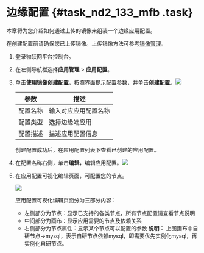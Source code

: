 # 边缘配置 {#task_nd2_133_mfb .task}

本章将为您介绍如何通过上传的镜像来组装一个边缘应用配置。

在创建配置前请确保您已上传镜像。上传镜像方法可参考[镜像管理](cn.zh-CN/应用管理/镜像管理.md#)。

1.  登录物联网平台控制台。 
2.  在左侧导航栏选择**应用管理** \> **应用配置**。 
3.  单击**使用镜像创建配置**，按照界面提示配置参数，并单击**创建配置**。![](http://static-aliyun-doc.oss-cn-hangzhou.aliyuncs.com/assets/img/22239/153968388613312_zh-CN.png)

 

    |参数|描述|
    |--|--|
    |配置名称|输入对应应用配置名称|
    |配置类型|选择边缘端应用|
    |配置描述|描述应用配置信息|

    创建配置成功后，在应用配置列表下查看已创建的应用配置。

4.  在配置名称右侧，单击**编辑**，编辑应用配置。![](http://static-aliyun-doc.oss-cn-hangzhou.aliyuncs.com/assets/img/22239/153968388613313_zh-CN.png)

 
5.  在应用配置可视化编辑页面，可配置您的节点。 

    ![](http://static-aliyun-doc.oss-cn-hangzhou.aliyuncs.com/assets/img/22239/153968388613314_zh-CN.png)

    应用配置可视化编辑页面分为三部分内容：

    -   左侧部分为节点：显示已支持的各类节点，所有节点配置请查看节点说明
    -   中间部分为画布：显示应用需要的节点及依赖关系
    -   右侧部分为节点属性：显示某个节点可以配置的参数
    **说明：** 上图画布中自研节点-\>mysql，表示自研节点依赖mysql，即需要优先实例化mysql，再实例化自研节点。


